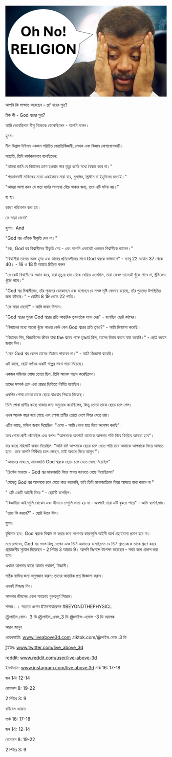 ![Video cover image](../cover.jpg "cover photo")

আপনি কি সাক্ষাত করেছেন - of শ্বরের পুত্র?

ঠিক কী - God শ্বরের পুত্র?

আমি ভেবেছিলাম যীশু নিজেকে ডেকেছিলেন - আপনি বলেন।

হুমম।

নীল ডিগ্রাস টাইসন একজন পরিচিত জ্যোতির্বিজ্ঞানী, লেখক এবং বিজ্ঞান যোগাযোগকারী।

সম্প্রতি, তিনি কার্যকরভাবে বলেছিলেন:

"আমরা জানি যে বিমানের ক্রাশ হওয়ার পরে মৃত্যু ধর্মের মধ্যে বৈষম্য করে না।"

"শয়তানবাদী নাস্তিকের মতো একইভাবে মারা যায়, মুসলিম, খ্রিস্টান বা ইহুদিদের মতোই।"

"আমরা আশা করব যে সত্য ধর্মের সদস্যরা বেঁচে থাকার জন্য, তবে এটি ঘটনা নয়।"

হা হা।

কারণ পরিবেশন করা হয়।

কে সাড়া দেবে?

হুমম। And

"God শ্বর এটিকে স্বীকৃতি দেন না।"

"বরং, God শ্বর বিশ্বাসীদের স্বীকৃতি দেয় - এবং আপনি এভাবেই একজন বিশ্বাসীকে জানেন।"

"বিশ্বাসীরা তাদের সমস্ত হৃদয় এবং তাদের প্রতিবেশীদের সাথে God শ্বরকে ভালবাসে" - ম্যাথু 22 আয়াত 37 থেকে 40। - 16 ও 18 টি আয়াত চিহ্নিত করুন

"যে কেউ বিশ্বাসীদের সন্ধান করে, যারা মৃত্যুর হাত থেকে বেরিয়ে এসেছিল, তারা কেবল তাদেরই খুঁজে পাবে না, খ্রীষ্টকেও খুঁজে পাবে।"

"God শ্বর বিশ্বাসীদের, তাঁর পুত্রদের ডেকেছেন এবং বলেছেন যে সমস্ত সৃষ্টি বেদনায় রয়েছে, তাঁর পুত্রদের উপস্থিতির জন্য কাঁদছে।" - রোমীয় 8 19 থেকে 22 পর্যন্ত।

"কে সাড়া দেবে?" - আমি জবাব দিলাম।

"God শ্বরের পুত্ররা God শ্বরের প্রতি আন্তরিক তৃষ্ণার্তকে সাড়া দেয়" - বলেছিল ছোট্ট কণ্ঠস্বর।

"বিজ্ঞানের মধ্যে আলো খুঁজে পাওয়া কেউ কেন God শ্বরের প্রতি তৃষ্ণা?" - আমি জিজ্ঞাসা করেছি।

"বিচারের দিন, বিজ্ঞানীদের জীবন যারা the শ্বরের পক্ষে তৃষ্ণার্ত ছিল, তাদের বিচার করবে যারা করেনি।" - ছোট্ট ভয়েস জবাব দিল।

"কেন God শ্বর কেবল তাদের বাঁচাতে পারবেন না।" - আমি জিজ্ঞাসা করেছি।

এই কাছে, ছোট্ট কণ্ঠস্বর একটি গল্পের সাথে সাড়া দিয়েছে।

একজন মহিলার পোষা তোতা ছিল, তিনি অনেক পছন্দ করেছিলেন।

তাদের সম্পর্ক প্রেম এবং শ্রদ্ধার ভিত্তিতে নির্মিত হয়েছিল।

একদিন পোষা তোতা তাকে ছেড়ে যাওয়ার সিদ্ধান্ত নিয়েছে।

তিনি পোষা প্রাণীর কাছে থাকার জন্য অনুরোধ করেছিলেন, কিন্তু তোতা তাকে ছেড়ে চলে গেল।

এখন অনেক বছর হয়ে গেছে এবং পোষা প্রাণীর তোতা দেশে ফিরে যেতে চায়।

এটির কাছে, মহিলা জবাব দিয়েছিল: "এসো - আমি খোলা হাত দিয়ে অপেক্ষা করছি"।

তবে পোষা প্রাণী কেঁদেছিল এবং বলল: "আপনাকে অবশ্যই আমাকে আপনার শক্তি দিয়ে ফিরিয়ে আনতে হবে"।

যার কাছে মহিলাটি জবাব দিয়েছিল: “আমি যদি আপনাকে ছেড়ে চলে যেতে পারি তবে আমাকে আপনাকে ফিরে আসতে হবে। তবে আপনি নির্দ্বিধায় চলে গেছেন, তাই অবাধে ফিরে আসুন ”।

"আদমের মাধ্যমে, মানবজাতি God শ্বরকে ছেড়ে চলে যেতে বেছে নিয়েছিল"

"খ্রিস্টের মাধ্যমে - God শ্বর মানবজাতি ফিরে স্বাগত জানাতে বেছে নিয়েছিলেন"

"যেহেতু God শ্বর আদমকে চলে যেতে বাধ্য করেননি, তাই তিনি মানবজাতিকে ফিরে আসতে বাধ্য করবে না "

" এটি একটি আইনী বিষয় " - ছোটটি বলেছিল।

"বিজ্ঞানীরা আইনগুলি বোঝেন এবং কীভাবে সেগুলি ভাঙা হয় না - অবশ্যই তারা এটি বুঝতে পারে" - আমি বলেছিলাম।

"তারা কি করবে?" - ছোট্ট উত্তর দিল।

হুমম।

বুদ্ধিমান হন। God শ্বরকে বিশ্বাস না করার জন্য আপনার কারণগুলি আইনী অর্থে গ্রহণযোগ্য প্রমাণ হবে না।

মনে রাখবেন, God শ্বর সমস্ত কিছু দেখেন এবং তিনি আমাদের বলেছিলেন যে তিনি প্রত্যেককে তাকে গ্রহণ করার প্রয়োজনীয় সুযোগ দিয়েছেন - 2 পিটার 3 আয়াত 9। আপনি নিঃশব্দে উপেক্ষা করেছেন - সবার জন্য প্রকাশ করা হবে।

এখানে আপনার কাছে আমার পরামর্শ, বিজ্ঞানী।

সঠিক ব্যক্তির জন্য অনুসন্ধান করুন; তাদের আন্তরিক প্রশ্ন জিজ্ঞাসা করুন।

এখনই সিদ্ধান্ত নিন।

আপনার জীবনের একক সবচেয়ে গুরুত্বপূর্ণ সিদ্ধান্ত।

শালম। । সত্যতা ওপেন #ইনসায়ারেশন #BEYONDTHEPHYSICL

@লাইভ.বোভ। 3 ডি @লাইভ_এবভ_3 ডি @লাইভ-এবোভ -3 ডি অ্যালক

আরও জানুন

ওয়েবসাইট: www.liveabove3d.com .tiktok.com/@লাইভ.বোভ .3 ডি

টুইটার: www.twitter.com/live_above_3d

reddit: www.reddit.com/user/live-above-3d



ইনস্টাগ্রাম: www.instagram.com/live.above.3d মার্ক 16: 17-18

জন 14: 12-14

রোমানস 8: 19-22

2 পিটার 3: 9

বাইবেল আয়াত

মার্ক 16: 17-18

জন 14: 12-14

রোমানস 8: 19-22

2 পিটার 3: 9